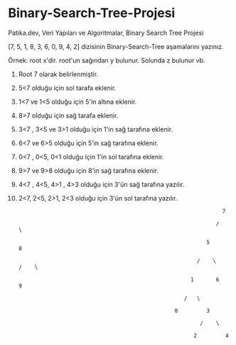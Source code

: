 # Binary-Search-Tree-Projesi
Patika.dev, Veri Yapıları ve Algoritmalar, Binary Search Tree Projesi


[7, 5, 1, 8, 3, 6, 0, 9, 4, 2] dizisinin Binary-Search-Tree aşamalarını yazınız.

Örnek: root x'dir. root'un sağından y bulunur. Solunda z bulunur vb.

1) Root 7 olarak belirlenmiştir.                             
                                                             
2) 5<7 olduğu için sol tarafa eklenir.                     
                                                            
3) 1<7 ve 1<5 olduğu için 5'in altına eklenir.               
                                                           
4) 8>7 olduğu için sağ tarafa eklenir.                      

5) 3<7 , 3<5 ve 3>1 olduğu için 1'in sağ tarafına eklenir.

6) 6<7 ve 6>5 olduğu için 5'in sağ tarafına eklenir.

7) 0<7 , 0<5, 0<1 olduğu için 1'in sol tarafına eklenir.

8) 9>7 ve 9>8 olduğu için 8'in sağ tarafına eklenir.

9) 4<7 , 4<5, 4>1 , 4>3 olduğu için 3'ün sağ tarafına yazılır.

10) 2<7, 2<5, 2>1, 2<3 olduğu için 3'ün sol tarafına yazılır.




                                                                        7 

                                                                      /     \

                                                                   5            8 

                                                                /    \        /    \
 
                                                              1       6              9

                                                            /   \

                                                         0         3

                                                                 /    \

                                                               2         4 









